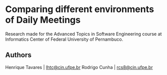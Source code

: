 # Comparing different environments of Daily Meetings
Research made for the Advanced Topics in Software Engineering course at Informatics Center of Federal University of Pernambuco.

## Authors
Henrique Tavares | lhtc@cin.ufpe.br
Rodrigo Cunha | rcs8@cin.ufpe.br
